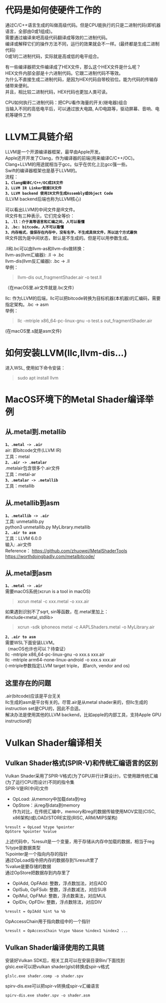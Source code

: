 # 代码是如何使硬件工作的
通过C/C++语言生成的叫做高级代码。但是CPU能执行的只是二进制代码(即机器语言，全部由0或1组成)。  
需要通过编译来吧高级代码翻译成等效的二进制代码。  
编译或解释它们的操作方法不同，运行的效果就会不一样。(最终都是生成二进制代码)  
0或1的二进制代码，实际就是高或低的电平组合。  

有一些编译器把文件编译成了HEX文件，那么这个HEX文件是什么呢？  
HEX文件内部全部是十六进制代码。它跟二进制代码不等效。  
为什么不直接生成二进制代码，是因为HEX代码自带校验位。能为代码的传输存储带来便利。  
并且，相比较二进制代码，HEX代码也更加人类可读。  

CPU如何执行二进制代码：把CPU看作海量的开关(继电器)组合  
当输入不同的高低电平后，可以通过放大电路, A/D电路等，驱动屏幕、音响、电机等硬件工作  

# LLVM工具链介绍
LLVM是一个开源编译器框架，最早由Apple开发。  
Apple还开开发了Clang，作为编译器的前端(用来编译C/C++/OC)。  
Clang+LLVM的用途就相当于gcc。似乎在优化上比gcc强一些。  
Swift的编译器框架也是基于LLVM的。  
流程：  
**`1、Clang编译C/C++/OC成IR文件`**  
**`2、LLVM IR Linker链接IR文件`**  
**`3、LLVM backend 使用IR文件生成Assembly或Object Code`**  
(LLVM backend后端也称为LLVM核心)  

可以看出LLVM的中间文件是IR文件。  
IR文件有三种表示，它们完全等价：  
**`1、.ll：介于高等语言和汇编之间，人可以看懂`**  
**`2、.bc: bitcode，人不可以看懂`**  
**`3、内存格式，值保存在内存中，没有名字。不生成具体文件，所以这个方式最快`**  
IR文件因为是中间状态，默认是不生成的。但是可以用参数生成。  

.ll和.bc可以由llvm-as和llvm-dis做转换：  
llvm-as(llvm汇编器): .ll -> .bc  
llvm-dis(llvm反汇编器): .bc -> .ll   
举例：  
> llvm-dis out_fragmentShader.air -o test.ll

（在macOS里.air文件就是.bc文件）  

llc: 作为LLVM的后端，llc可以把bitcode转换为目标机器(本机器)的汇编码，需要指定架构。.bc -> asm  
举例：  
> llc -mtriple x86_64-pc-linux-gnu -o test.s out_fragmentShader.air  

(在macOS里.s就是asm文件)  

# 如何安装LLVM(llc,llvm-dis...)
进入WSL, 使用如下命令安装：
> sudo apt install llvm  

# MacOS环境下的Metal Shader编译举例
## 从.metal到.metallib
**`1、.metal -> .air`**  
air: 即bitcode文件(LLVM IR)  
工具：metal   
**`2、.air -> .metalar`**  
.metalair包含很多个.air文件  
工具：metal-ar  
**`3、.metalar -> .metallib`**  
工具：metallib  

## 从.metallib到asm
**`1、.metallib -> .air`**  
工具: unmetallib.py  
python3 unmetallib.py MyLibrary.metallib  
**`2、.air to asm`**  
工具：LLVM 6.0.0  
输入: .air文件  
Reference：
https://github.com/zhuowei/MetalShaderTools
https://worthdoingbadly.com/metalbitcode/

## 从.metal到asm
**`1、.metal -> .air`**  
需要macOS系统(xcrun is a tool in macOS)  
> xcrun metal -c xxx.metal -o xxx.air

如果遇到识别不了sqrt, sin等函数，在.metal里加上：  
#include<metal_stdlib>  
> xcrun -sdk iphoneos metal -c AAPLShaders.metal -o MyLibrary.air  

**`2、.air to asm`**  
需要WSL下面安装LLVM。  
（macOS也许也可以？待查证）  
llc -mtriple x86_64-pc-linux-gnu -o xxx.s xxx.air  
llc -mtriple arm64-none-linux-android -o xxx.s xxx.air  
(-mtriple参数指定LLVM target triple， 即arch, vendor and os)  

## 这里存在的问题
.air(bitcode)应该是平台无关  
llc生成的asm是平台有关的。尽管.air是从metal shader来的，但llc生成的instruction set是CPU的，因此不合适。  
解决办法是使用其他的LLVM backend，比如apple的内部工具，支持Apple GPU instruction的  


# Vulkan Shader编译相关
## Vulkan Shader格式(SPIR-V)和传统汇编语言的区别
Vulkan Shader采用了SPIR-V格式(为了GPU并行计算设计)，它使用跟传统汇编(为了运行CPU而设计)不同的指令集  
SPIR-V是IR(中间)文件  
- OpLoad: 从memory中加载data到reg  
- OpStore：从reg存data到memory  
作为对比，在传统汇编中，memory和reg的数据传输使用MOV实现(CISC, x86架构)或LOAD/STORE实现(RISC, ARM/MIPS架构)
```
%result = OpLoad %type %pointer
OpStore %pointer %value
```
上述代码中，%result是一个变量，用于存储从内存中加载的数据，相当于reg  
%type是数据类型  
%pointer是一个指向内存的指针  
通过OpLoad指令把内存的数据存到%result里了  
%value是要存储的数据  
通过OpStore把数据存到内存里了  
- OpIAdd, OpFAdd: 整数，浮点数加法，对应ADD  
- OpISub, OpFSub: 整数，浮点数减法，对应SUB   
- OpIMul, OpFMul: 整数，浮点数乘法，对应MUL  
- OpIDiv, OpFDiv: 整数，浮点数除法，对应DIV   
```
%result = OpIAdd %int %a %b
```
OpAccessChain用于指向数组中的一个指针
```
%result = OpAccessChain %type %base %index1 %index2 ...
```

## Vulkan Shader编译使用的工具链
安装好Vulkan SDK后，相关工具可以在安装目录Bin/下面找到  
glslc.exe可以把vulkan shader(glsl)转换成spir-v格式  
```
glslc.exe shader.comp -o shader.spv
```
spirv-dis.exe可以把spir-v转换成spir-v汇编语言  
```
spirv-dis.exe shader.spv -o shader.asm
```












